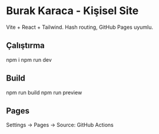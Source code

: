 # Burak Karaca - Kişisel Site
Vite + React + Tailwind. Hash routing, GitHub Pages uyumlu.

## Çalıştırma
npm i
npm run dev

## Build
npm run build
npm run preview

## Pages
Settings → Pages → Source: GitHub Actions
